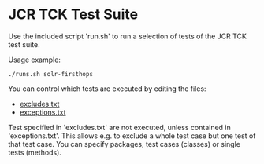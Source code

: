 # JCR TCK Test Suite

Use the included script 'run.sh' to run a selection of tests of the JCR TCK test suite.

Usage example:

    ./runs.sh solr-firsthops

You can control which tests are executed by editing the files:

* [excludes.txt](src/main/resources/excludes.txt)
* [exceptions.txt](src/main/resources/exceptions.txt)

Test specified in 'excludes.txt' are not executed, unless contained in 'exceptions.txt'. This allows e.g. to exclude a whole test case but one test of that test case. You can specify packages, test cases (classes) or single tests (methods).